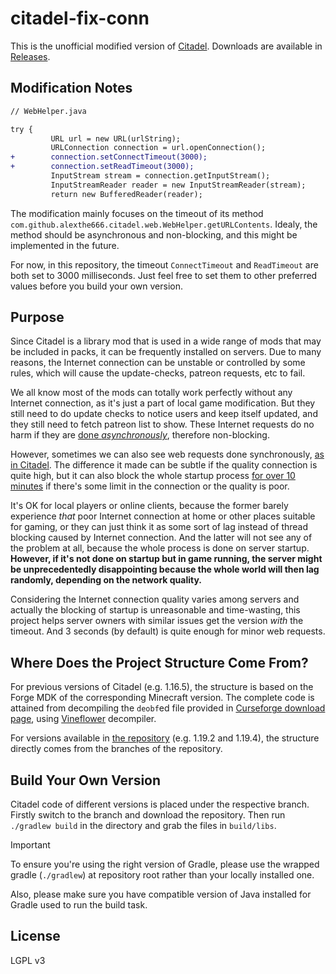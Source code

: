 # citadel-fix-conn

This is the unofficial modified version of [Citadel](https://github.com/AlexModGuy/citadel). Downloads are available in [Releases](https://github.com/seatitanium/citadel-fix-conn/releases).

## Modification Notes

```diff
// WebHelper.java

try {
         URL url = new URL(urlString);
         URLConnection connection = url.openConnection();
+        connection.setConnectTimeout(3000);
+        connection.setReadTimeout(3000);
         InputStream stream = connection.getInputStream();
         InputStreamReader reader = new InputStreamReader(stream);
         return new BufferedReader(reader);
```

The modification mainly focuses on the timeout of its method `com.github.alexthe666.citadel.web.WebHelper.getURLContents`. Idealy, the method should be asynchronous and non-blocking, and this might be implemented in the future.

For now, in this repository, the timeout `ConnectTimeout` and `ReadTimeout` are both set to 3000 milliseconds. Just feel free to set them to other preferred values before you build your own version.

## Purpose

Since Citadel is a library mod that is used in a wide range of  mods that may be included in packs, it can be frequently installed on servers. Due to many reasons, the Internet connection can be unstable or controlled by some rules, which will cause the update-checks, patreon requests, etc to fail.

We all know most of the mods can totally work perfectly without any Internet connection, as it's just a part of local game modification. But they still need to do update checks to notice users and keep itself updated, and they still need to fetch patreon list to show. These Internet requests do no harm if they are [done *asynchronously*](https://stackoverflow.com/questions/3142915/how-do-you-create-an-asynchronous-http-request-in-java), therefore non-blocking.

However, sometimes we can also see web requests done synchronously, [as in Citadel](https://github.com/AlexModGuy/Citadel/blob/master/src/main/java/com/github/alexthe666/citadel/web/WebHelper.java). The difference it made can be subtle if the quality connection is quite high, but it can also block the whole startup process [for over 10 minutes](https://github.com/AlexModGuy/Citadel/issues/145) if there's some limit in the connection or the quality is poor.

It's OK for local players or online clients, because the former barely experience *that* poor Internet connection at home or other places suitable for gaming, or they can just think it as some sort of lag instead of thread blocking caused by Internet connection. And the latter will not see any of the problem at all, because the whole process is done on  server startup. **However, if it's not done on startup but in game running, the server might be unprecedentedly disappointing because the whole world will then lag randomly, depending on the network quality.**

Considering the Internet connection quality varies among servers  and actually the blocking of startup is unreasonable and time-wasting, this project helps server owners with similar issues get the version _with_ the timeout. And 3 seconds (by default) is quite enough for minor web requests.

## Where Does the Project Structure Come From?

For previous versions of Citadel (e.g. 1.16.5), the  structure is based on the Forge MDK of the corresponding Minecraft version. The complete code is attained from decompiling the `deobf`ed file provided in [Curseforge download page](https://www.curseforge.com/minecraft/mc-mods/citadel/files), using [Vineflower](https://github.com/Vineflower/vineflower) decompiler.

For versions available in [the repository](https://github.com/AlexModGuy/citadel) (e.g. 1.19.2 and 1.19.4), the structure directly comes from the branches of the repository.

## Build Your Own Version

Citadel code of different versions is placed under the respective branch. Firstly switch to the branch and download the repository. Then run `./gradlew build` in the directory and grab the files in `build/libs`.

>[!IMPORTANT]
> To ensure you're using the right version of Gradle, please use the wrapped gradle (`./gradlew`) at repository root rather than your locally installed one.
> 
> Also, please make sure you have compatible version of Java installed for Gradle used to run the build task.

## License

LGPL v3